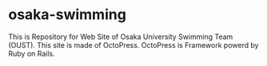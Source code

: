 osaka-swimming
==============

This is Repository for Web Site of Osaka University Swimming Team (OUST).  This site is made of OctoPress. OctoPress is Framework powerd by Ruby on Rails.
